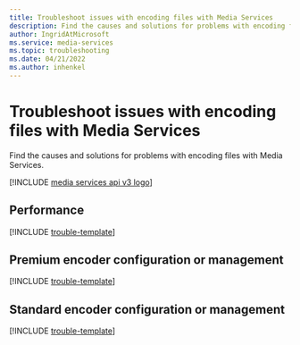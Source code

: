 ```yaml
---
title: Troubleshoot issues with encoding files with Media Services
description: Find the causes and solutions for problems with encoding files with Media Services.
author: IngridAtMicrosoft
ms.service: media-services
ms.topic: troubleshooting
ms.date: 04/21/2022
ms.author: inhenkel
---
```

# Troubleshoot issues with encoding files with Media Services

Find the causes and solutions for problems with encoding files with Media Services.

[!INCLUDE [media services api v3 logo](./includes/v3-hr.md)]

## Performance

[!INCLUDE [trouble-template](includes/trouble-template.md)]

## Premium encoder configuration or management

[!INCLUDE [trouble-template](includes/trouble-template.md)]

## Standard encoder configuration or management

[!INCLUDE [trouble-template](includes/trouble-template.md)]
